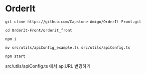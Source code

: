 # OrderIt
```
git clone https://github.com/Capstone-Amigo/OrderIt-Front.git
``` 
```
cd OrderIt-Front/orderit_front
```
```
npm i
```
```
mv src/utils/apiConfig_example.ts src/utils/apiConfig.ts
```
```
npm start
```
src/utils/apiConfig.ts 에서 apiURL 변경하기